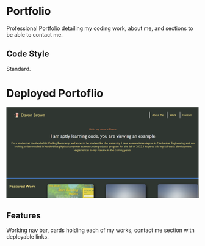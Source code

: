# Portfolio 

Professional Portfolio detailing my coding work, about me, and sections to be able to contact me.

## Code Style

Standard.

# Deployed Portoflio

![Deployed Portfolio](./assets/images/PortfolioScreenshot.png)

## Features

Working nav bar, cards holding each of my works, contact me section with deployable links.

